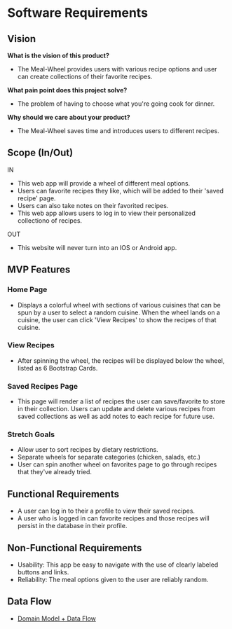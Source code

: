 # Software Requirements

## Vision

**What is the vision of this product?**

- The Meal-Wheel provides users with various recipe options and user can create collections of their favorite recipes.

**What pain point does this project solve?**

- The problem of having to choose what you're going cook for dinner.

**Why should we care about your product?**

- The Meal-Wheel saves time and introduces users to different recipes.

## Scope (In/Out)

IN

- This web app will provide a wheel of different meal options.
- Users can favorite recipes they like, which will be added to their 'saved recipe' page.
- Users can also take notes on their favorited recipes.
- This web app allows users to log in to view their personalized collectiono of recipes.

OUT

- This website will never turn into an IOS or Android app.

## MVP Features

### Home Page

- Displays a colorful wheel with sections of various cuisines that can be spun by a user to select a random cuisine. When the wheel lands on a cuisine, the user can click 'View Recipes' to show the recipes of that cuisine.

### View Recipes

- After spinning the wheel, the recipes will be displayed below the wheel, listed as 6 Bootstrap Cards.

### Saved Recipes Page

- This page will render a list of recipes the user can save/favorite to store in their collection. Users can update and delete various recipes from saved collections as well as add notes to each recipe for future use.

### Stretch Goals

- Allow user to sort recipes by dietary restrictions.
- Separate wheels for separate categories (chicken, salads, etc.)
- User can spin another wheel on favorites page to go through recipes that they've already tried.

## Functional Requirements

- A user can log in to their a profile to view their saved recipes.
- A user who is logged in can favorite recipes and those recipes will persist in the database in their profile.

## Non-Functional Requirements

- Usability: This app be easy to navigate with the use of clearly labeled buttons and links.
- Reliability: The meal options given to the user are reliably random.

## Data Flow

- [Domain Model + Data Flow](https://www.figma.com/file/pEkToYnDUGIEcniFiL54P7/Meal-Wheel-Data-Flow?node-id=37%3A160)
